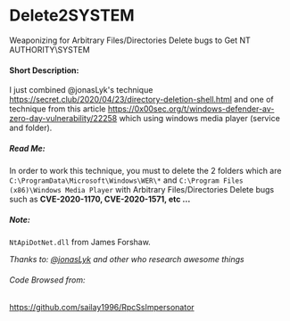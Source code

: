 # Delete2SYSTEM
Weaponizing for Arbitrary Files/Directories Delete bugs to Get NT AUTHORITY\SYSTEM

#### Short Description:
I just combined @jonasLyk's technique https://secret.club/2020/04/23/directory-deletion-shell.html and one of technique from this article 
https://0x00sec.org/t/windows-defender-av-zero-day-vulnerability/22258 which using windows media player (service and folder).


##### Read Me:
In order to work this technique, you must to delete the 2 folders which are `C:\ProgramData\Microsoft\Windows\WER\*` and `C:\Program Files (x86)\Windows Media Player` with Arbitrary Files/Directories Delete bugs such as **CVE-2020-1170, CVE-2020-1571, etc ...**

##### Note:
`NtApiDotNet.dll` from James Forshaw.

*Thanks to: [@jonasLyk](https://twitter.com/jonasLyk) and other who research awesome things*

###### Code Browsed from:
https://github.com/sailay1996/RpcSsImpersonator
